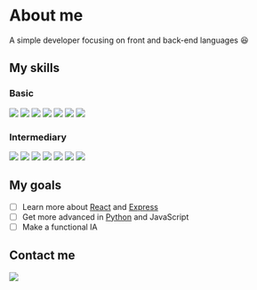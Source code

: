 # About me

A simple developer focusing on front and back-end languages 😆

## My skills <br>
### Basic
<a href="https://reactjs.org/">
<img src="https://img.shields.io/badge/React-61DAFB?style=for-the-badge&logo=react&logoColor=black"></a>
<a href="https://pandas.pydata.org/">
<img src="https://img.shields.io/badge/pandas-150458?style=for-the-badge&logo=pandas&logoColor=white"></a>
<a href="https://numpy.org/">
<img src="https://img.shields.io/badge/numpy-013243?style=for-the-badge&logo=numpy&logoColor=white"></a>
<a href="https://www.djangoproject.com/">
<img src="https://img.shields.io/badge/django-092E20?style=for-the-badge&logo=django&logoColor=white"></a>
<a href="https://git-scm.com/">
<img src="https://img.shields.io/badge/git-F05032?style=for-the-badge&logo=git&logoColor=white"></a>
<a href="https://expressjs.com/">
<img src="https://img.shields.io/badge/express-000000?style=for-the-badge&logo=express&logoColor=white"></a>
<a href="https://firebase.google.com/">
<img src="https://img.shields.io/badge/firebase-FFCA28?style=for-the-badge&logo=firebase&logoColor=white"></a>

### Intermediary
<span><img src="https://img.shields.io/badge/HTML5-E34F26?style=for-the-badge&logo=html5&logoColor=white"></span>
<img src="https://img.shields.io/badge/CSS3-1572B6?style=for-the-badge&logo=css3&logoColor=white">
<img src="https://img.shields.io/badge/JavaScript-F7DF1E?style=for-the-badge&logo=javascript&logoColor=black">
<a href="https://python.org/">
<img src="https://img.shields.io/badge/Python-3776AB?style=for-the-badge&logo=python&logoColor=white"></a>
<a href="https://sass-lang.com/">
<img src="https://img.shields.io/badge/Sass-FE4693?style=for-the-badge&logo=sass&logoColor=white"></a>
<a href="https://www.mysql.com/">
<img src="https://img.shields.io/badge/MySQL-4479A1?style=for-the-badge&logo=Mysql&logoColor=white"></a>
<a href="https://www.postgresql.org/">
<img src="https://img.shields.io/badge/postgreSQL-4169E1?style=for-the-badge&logo=postgreSQL&logoColor=white"></a>

## My goals
- [ ] Learn more about [React](https://reactjs.org/ 'ReactJS') and [Express](https://expressjs.com/ 'ExpressJS')
- [ ] Get more advanced in [Python](https://www.python.org/ 'Python') and JavaScript
- [ ] Make a functional IA

## Contact me
<a href="https://discord.com/users/850925515183226881"><img src="https://img.shields.io/badge/discord-5865F2?style=for-the-badge&logo=discord&logoColor=white"></a>
